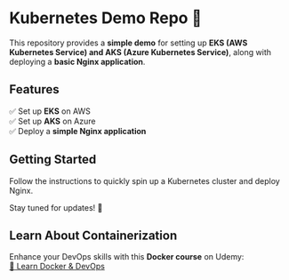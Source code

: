 # Kubernetes Demo Repo 🚀  

This repository provides a **simple demo** for setting up **EKS (AWS Kubernetes Service) and AKS (Azure Kubernetes Service)**, along with deploying a **basic Nginx application**.  

## Features  
✅ Set up **EKS** on AWS  
✅ Set up **AKS** on Azure  
✅ Deploy a **simple Nginx application**  

## Getting Started  
Follow the instructions to quickly spin up a Kubernetes cluster and deploy Nginx.  

Stay tuned for updates! 🚀  

## Learn About Containerization  
Enhance your DevOps skills with this **Docker course** on Udemy:  
[🚀 Learn Docker & DevOps](https://www.udemy.com/course/docker-devops/?referralCode=ECEDBD3CEC6B99717566)
